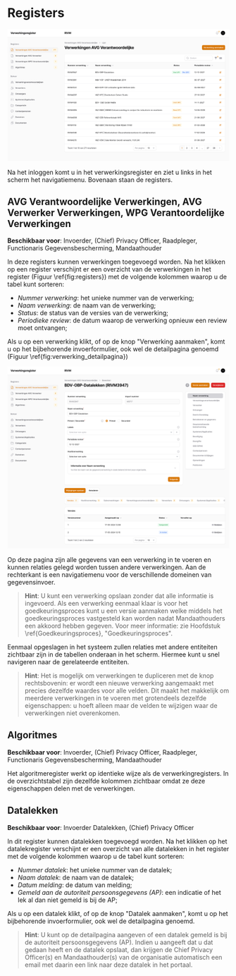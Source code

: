# Registers

![Registers\label{fig:registers}](./imgs/02_registers/01_avg-responsible-processing-records.png)

Na het inloggen komt u in het verwerkingsregister en ziet u links in het scherm het navigatiemenu. Bovenaan staan de registers.

## AVG Verantwoordelijke Verwerkingen, AVG Verwerker Verwerkingen, WPG Verantoordelijke Verwerkingen

**Beschikbaar voor**: Invoerder, (Chief) Privacy Officer, Raadpleger, Functionaris Gegevensbescherming, Mandaathouder

In deze registers kunnen verwerkingen toegevoegd worden. Na het klikken op een register verschijnt er een overzicht van de verwerkingen in het register (Figuur \ref{fig:registers}) met de volgende kolommen waarop u de tabel kunt sorteren:

- *Nummer verwerking*: het unieke nummer van de verwerking;
- *Naam verwerking*: de naam van de verwerking;
- *Status*: de status van de versies van de verwerking;
- *Periodieke review*: de datum waarop de verwerking opnieuw een review moet ontvangen;

Als u op een verwerking klikt, of op de knop "Verwerking aanmaken", komt u op het bijbehorende invoerformulier, ook wel de detailpagina genoemd (Figuur \ref{fig:verwerking_detailpagina})

![Verwerking detailpagina\label{fig:verwerking_detailpagina}](./imgs/02_registers/02_avg-responsible-processing-records_edit.png)

Op deze pagina zijn alle gegevens van een verwerking in te voeren en kunnen relaties gelegd worden tussen andere verwerkingen. Aan de rechterkant is een navigatiemenu voor de verschillende domeinen van gegevensinvoer.

> **Hint**: U kunt een verwerking opslaan zonder dat alle informatie is ingevoerd. Als een verwerking eenmaal klaar is voor het goedkeuringsproces kunt u een versie aanmaken welke middels het goedkeuringsproces vastgesteld kan worden nadat Mandaathouders een akkoord hebben gegeven. Voor meer informatie: zie Hoofdstuk \ref{Goedkeuringsproces}, "Goedkeuringsproces".

Eenmaal opgeslagen in het systeem zullen relaties met andere entiteiten zichtbaar zijn in de tabellen onderaan in het scherm. Hiermee kunt u snel navigeren naar de gerelateerde entiteiten.

> **Hint**: Het is mogelijk om verwerkingen te dupliceren met de knop rechtsbovenin: er wordt een nieuwe verwerking aangemaakt met precies dezelfde waardes voor alle velden. Dit maakt het makkelijk om meerdere verwerkingen in te voeren met grotendeels dezelfde eigenschappen: u hoeft alleen maar de velden te wijzigen waar de verwerkingen niet overenkomen.

## Algoritmes

**Beschikbaar voor**: Invoerder, (Chief) Privacy Officer, Raadpleger, Functionaris Gegevensbescherming, Mandaathouder

Het algoritmeregister werkt op identieke wijze als de verwerkingregisters. In de overzichtstabel zijn dezelfde kolommen zichtbaar omdat ze deze eigenschappen delen met de verwerkingen.

## Datalekken

**Beschikbaar voor**: Invoerder Datalekken, (Chief) Privacy Officer

In dit register kunnen datalekken toegevoegd worden. Na het klikken op het datalekregister verschijnt er een overzicht van alle datalekken in het register met de volgende kolommen waarop u de tabel kunt sorteren:

- *Nummer datalek*: het unieke nummer van de datalek;
- *Naam datalek*: de naam van de datalek;
- *Datum melding*: de datum van melding;
- *Gemeld aan de autoriteit persoonsgegevens (AP)*: een indicatie of het lek al dan niet gemeld is bij de AP;

Als u op een datalek klikt, of op de knop "Datalek aanmaken", komt u op het bijbehorende invoerformulier, ook wel de detailpagina genoemd.

> **Hint**: U kunt op de detailpagina aangeven of een datalek gemeld is bij de autoriteit persoonsgegevens (AP). Indien u aangeeft dat u dat gedaan heeft en de datalek opslaat, dan krijgen de Chief Privacy Officer(s) en Mandaathouder(s) van de organisatie automatisch een email met daarin een link naar deze datalek in het portaal.
